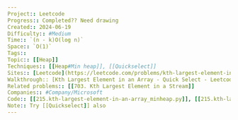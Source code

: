 ```yaml
---
Project:: Leetcode
Progress:: Completed?? Need drawing
Created:: 2024-06-19
Difficulty:: #Medium 
Time:: `(n - k)O(log n)`
Space:: `O(1)`
Tags:: 
Topic:: [[Heap]]
Techniques:: [[Heap#Min heap]], [[Quickselect]]
Sites:: [Leetcode](https://leetcode.com/problems/kth-largest-element-in-an-array/description/)
Walkthrough:: [Kth Largest Element in an Array - Quick Select - Leetcode 215 - Python - YouTube](https://www.youtube.com/watch?v=XEmy13g1Qxc)
Related problems:: [[703. Kth Largest Element in a Stream]]
Companies:: #Company/Microsoft
Code:: [[215.kth-largest-element-in-an-array_minheap.py]], [[215.kth-largest-element-in-an-array_heapnlargest.py]]
Note:: Try [[Quickselect]] also
---
```

